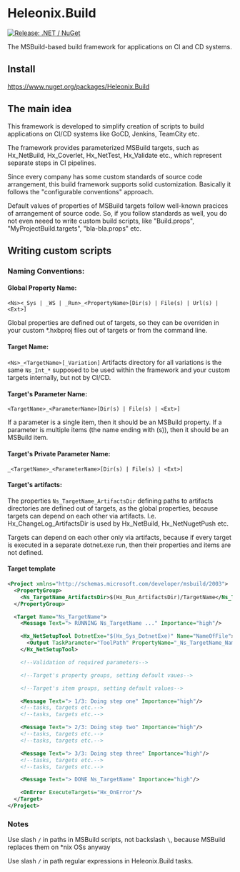# Heleonix.Build

[![Release: .NET / NuGet](https://github.com/Heleonix/Heleonix.Build/actions/workflows/release-net-nuget.yml/badge.svg)](https://github.com/Heleonix/Heleonix.Build/actions/workflows/release-net-nuget.yml)

The MSBuild-based build framework for applications on CI and CD systems.

## Install

https://www.nuget.org/packages/Heleonix.Build

## The main idea

This framework is developed to simplify creation of scripts to build applications on CI/CD systems like GoCD, Jenkins, TeamCity etc.

The framework provides parameterized MSBuild targets, such as Hx_NetBuild, Hx_Coverlet, Hx_NetTest, Hx_Validate etc., which represent separate steps in CI pipelines.

Since every company has some custom standards of source code arrangement, this build framework supports solid customization.
Basically it follows the "configurable conventions" approach.

Default values of properties of MSBuild targets follow well-known pracices of arrangement of source code.
So, if you follow standards as well, you do not even neeed to write custom build scripts, like "Build.props", "MyProjectBuild.targets", "bla-bla.props" etc.

## Writing custom scripts

### Naming Conventions:

#### Global Property Name:
`<Ns><_Sys | _WS | _Run>_<PropertyName>[Dir(s) | File(s) | Url(s) | <Ext>]`

Global properties are defined out of targets, so they can be overriden in your custom *.hxbproj files out of targets or from the command line.

#### Target Name:
`<Ns>_<TargetName>[_Variation]`
Artifacts directory for all variations is the same
`Ns_Int_*` supposed to be used within the framework and your custom targets internally, but not by CI/CD.

#### Target's Parameter Name:
`<TargetName>_<ParameterName>[Dir(s) | File(s) | <Ext>]`

If a parameter is a single item, then it should be an MSBuild property.
If a parameter is multiple items (the name ending with (s)), then it should be an MSBuild item.

#### Target's Private Parameter Name:
`_<TargetName>_<ParameterName>[Dir(s) | File(s) | <Ext>]`

#### Target's artifacts:
The properties `Ns_TargetName_ArtifactsDir` defining paths to artifacts directories are defined out of targets, as the global properties,
because targets can depend on each other via artifacts. I.e. Hx_ChangeLog_ArtifactsDir is used by Hx_NetBuild, Hx_NetNugetPush etc.

Targets can depend on each other only via artifacts, because if every target is executed in a separate dotnet.exe run,
then their properties and items are not defined.

#### Target template

```xml
<Project xmlns="http://schemas.microsoft.com/developer/msbuild/2003">
  <PropertyGroup>
    <Ns_TargetName_ArtifactsDir>$(Hx_Run_ArtifactsDir)/TargetName</Ns_TargetName_ArtifactsDir>
  </PropertyGroup>

  <Target Name="Ns_TargetName">
    <Message Text="> RUNNING Ns_TargetName ..." Importance="high"/>

    <Hx_NetSetupTool DotnetExe="$(Hx_Sys_DotnetExe)" Name="NameOfFile">
      <Output TaskParameter="ToolPath" PropertyName="_Ns_TargetName_NameOfFileExe"/>
    </Hx_NetSetupTool>

    <!--Validation of required parameters-->

    <!--Target's property groups, setting default vaues-->

    <!--Target's item groups, setting default values-->

    <Message Text="> 1/3: Doing step one" Importance="high"/>
    <!--tasks, targets etc.-->
    <!--tasks, targets etc.-->

    <Message Text="> 2/3: Doing step two" Importance="high"/>
    <!--tasks, targets etc.-->
    <!--tasks, targets etc.-->

    <Message Text="> 3/3: Doing step three" Importance="high"/>
    <!--tasks, targets etc.-->
    <!--tasks, targets etc.-->

    <Message Text="> DONE Ns_TargetName" Importance="high"/>

    <OnError ExecuteTargets="Hx_OnError"/>
  </Target>
</Project>
```

### Notes
Use slash `/` in paths in MSBuild scripts, not backslash `\`, because MSBuild replaces them on *nix OSs anyway

Use slash `/` in path regular expressions in Heleonix.Build tasks.
